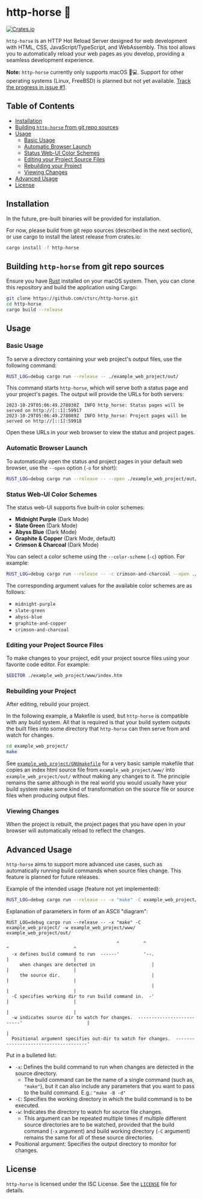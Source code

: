 # http-horse 🐴

[![Crates.io](https://img.shields.io/crates/v/http-horse.svg)](https://crates.io/crates/http-horse)

`http-horse` is an HTTP Hot Reload Server designed for web development with HTML,
CSS, JavaScript/TypeScript, and WebAssembly. This tool allows you to automatically
reload your web pages as you develop, providing a seamless development experience.

**Note:** `http-horse` currently only supports macOS 🍎💻.
Support for other operating systems (Linux, FreeBSD) is planned but not yet available.
[Track the progress in issue #1](https://github.com/ctsrc/http-horse/issues/1).

## Table of Contents

- [Installation](#installation)
- [Building `http-horse` from git repo sources](#building-http-horse-from-git-repo-sources)
- [Usage](#usage)
  - [Basic Usage](#basic-usage)
  - [Automatic Browser Launch](#automatic-browser-launch)
  - [Status Web-UI Color Schemes](#status-web-ui-color-schemes)
  - [Editing your Project Source Files](#editing-your-project-source-files)
  - [Rebuilding your Project](#rebuilding-your-project)
  - [Viewing Changes](#viewing-changes)
- [Advanced Usage](#advanced-usage)
- [License](#license)

## Installation

In the future, pre-built binaries will be provided for installation.

For now, please build from git repo sources (described in the next section),
or use cargo to install the latest release from crates.io:

```zsh
cargo install -f http-horse
```

## Building `http-horse` from git repo sources

Ensure you have [Rust](https://www.rust-lang.org/) installed on your macOS system.
Then, you can clone this repository and build the application using Cargo:

```zsh
git clone https://github.com/ctsrc/http-horse.git
cd http-horse
cargo build --release
```

## Usage

### Basic Usage

To serve a directory containing your web project's output files,
use the following command:

```zsh
RUST_LOG=debug cargo run --release -- ./example_web_project/out/
```

This command starts `http-horse`, which will serve both a status page
and your project's pages. The output will provide the URLs for both servers:

```text
2023-10-29T05:06:49.278038Z  INFO http_horse: Status pages will be served on http://[::1]:59917
2023-10-29T05:06:49.278089Z  INFO http_horse: Project pages will be served on http://[::1]:59918
```

Open these URLs in your web browser to view the status and project pages.

### Automatic Browser Launch

To automatically open the status and project pages in your default web browser,
use the `--open` option (`-o` for short):

```zsh
RUST_LOG=debug cargo run --release -- --open ./example_web_project/out/
```

### Status Web-UI Color Schemes

The status web-UI supports five built-in color schemes:

- **Midnight Purple** (Dark Mode)
- **Slate Green** (Dark Mode)
- **Abyss Blue** (Dark Mode)
- **Graphite & Copper** (Dark Mode, default)
- **Crimson & Charcoal** (Dark Mode)

You can select a color scheme using the `--color-scheme` (`-c`) option. For example:

```zsh
RUST_LOG=debug cargo run --release -- -c crimson-and-charcoal --open ./example_web_project/out/
```

The corresponding argument values for the available color schemes are as follows:

- `midnight-purple`
- `slate-green`
- `abyss-blue`
- `graphite-and-copper`
- `crimson-and-charcoal`

### Editing your Project Source Files

To make changes to your project, edit your project source files
using your favorite code editor. For example:

```zsh
$EDITOR ./example_web_project/www/index.htm
```

### Rebuilding your Project

After editing, rebuild your project.

In the following example, a Makefile is used, but `http-horse` is compatible
with any build system. All that is required is that your build system outputs
the built files into some directory that `http-horse` can then serve from
and watch for changes.

```zsh
cd example_web_project/
make
```

See [`example_web_project/GNUmakefile`](example_web_project/GNUmakefile)
for a very basic sample makefile that copies an index html source file
from `example_web_project/www/` into `example_web_project/out/` without
making any changes to it. The principle remains the same although in
the real world you would usually have your build system make some
kind of transformation on the source file or source files when
producing output files.

### Viewing Changes

When the project is rebuilt, the project pages that you have
open in your browser will automatically reload to reflect the changes.

## Advanced Usage

`http-horse` aims to support more advanced use cases, such as automatically
running build commands when source files change. This feature is planned
for future releases.

Example of the intended usage (feature not yet implemented):

```zsh
RUST_LOG=debug cargo run --release -- -x "make" -C example_web_project/ -w example_web_project/www/ example_web_project/out/
```

Explanation of parameters in form of an ASCII "diagram":

```text
RUST_LOG=debug cargo run --release -- -x "make" -C example_web_project/ -w example_web_project/www/ example_web_project/out/

                                         ^         ^                       ^                        ^
  -x defines build command to run  ------'         '--.                    |                        |
     when changes are detected in                     |                    |                        |
     the source dir.                                  |                    |                        |
                                                      |                    |                        |
  -C specifies working dir to run build command in.  -'                    |                        |
                                                                           |                        |
  -w indicates source dir to watch for changes.  --------------------------'                        |
                                                                                                    |
  Positional argument specifies out-dir to watch for changes.  -------------------------------------'
```

Put in a bulleted list:

- `-x`: Defines the build command to run when changes are detected in the source directory.
  * The build command can be the name of a single command (such as, `"make"`), but it can
    also include any parameters that you want to pass to the build command.
    E.g.: `"make -B -d"`
- `-C`: Specifies the working directory in which the build command is to be executed.
- `-w`: Indicates the directory to watch for source file changes.
  * This argument can be repeated multiple times if multiple different source directories
    are to be watched, provided that the build command (`-x` argument) and build
    working directory (`-C` argument) remains the same for all of these source directories.
- Positional argument: Specifies the output directory to monitor for changes.

## License

`http-horse` is licensed under the ISC License. See the [`LICENSE`](LICENSE) file for details.
